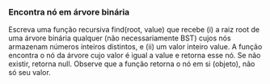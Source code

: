 ### Encontra nó em árvore binária ###

Escreva uma função recursiva find(root, value) que recebe (i) a raiz root de uma árvore binária qualquer (não necessariamente BST) cujos nós armazenam números inteiros distintos, e (ii) um valor inteiro value. A função encontra o nó da árvore cujo valor é igual a value e retorna esse nó. Se não existir, retorna null. Observe que a função retorna o nó em si (objeto), não só seu valor.